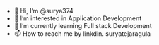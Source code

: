 - 👋 Hi, I’m @surya374
- 👀 I’m interested in Application Development
- 🌱 I’m currently learning Full stack Development
- 📫 How to reach me by linkdin. suryatejaragula

<!---
surya374/surya374 is a ✨ special ✨ repository because its `README.md` (this file) appears on your GitHub profile.
You can click the Preview link to take a look at your changes.
--->

